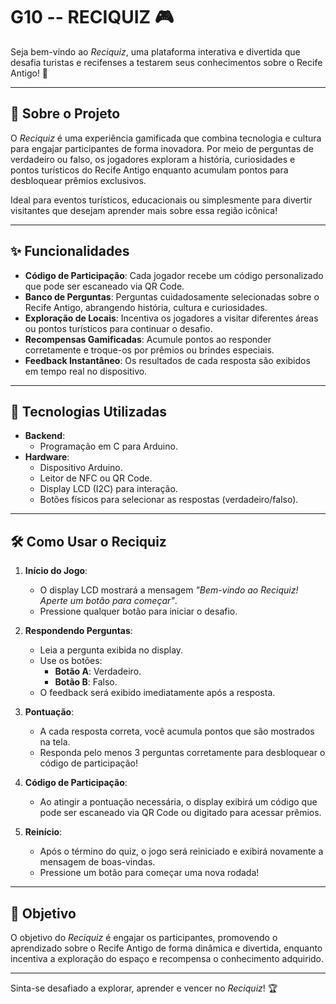 # G10 -- RECIQUIZ 🎮

Seja bem-vindo ao *Reciquiz*, uma plataforma interativa e divertida que desafia turistas e recifenses a testarem seus conhecimentos sobre o Recife Antigo! 🚀

---

## 📖 Sobre o Projeto

O *Reciquiz* é uma experiência gamificada que combina tecnologia e cultura para engajar participantes de forma inovadora. Por meio de perguntas de verdadeiro ou falso, os jogadores exploram a história, curiosidades e pontos turísticos do Recife Antigo enquanto acumulam pontos para desbloquear prêmios exclusivos. 

Ideal para eventos turísticos, educacionais ou simplesmente para divertir visitantes que desejam aprender mais sobre essa região icônica!

---

## ✨ Funcionalidades

- **Código de Participação**: Cada jogador recebe um código personalizado que pode ser escaneado via QR Code.
- **Banco de Perguntas**: Perguntas cuidadosamente selecionadas sobre o Recife Antigo, abrangendo história, cultura e curiosidades.
- **Exploração de Locais**: Incentiva os jogadores a visitar diferentes áreas ou pontos turísticos para continuar o desafio.
- **Recompensas Gamificadas**: Acumule pontos ao responder corretamente e troque-os por prêmios ou brindes especiais.
- **Feedback Instantâneo**: Os resultados de cada resposta são exibidos em tempo real no dispositivo.

---

## 🚀 Tecnologias Utilizadas

- **Backend**:
  - Programação em C para Arduino.
- **Hardware**:
  - Dispositivo Arduino.
  - Leitor de NFC ou QR Code.
  - Display LCD (I2C) para interação.
  - Botões físicos para selecionar as respostas (verdadeiro/falso).

---

## 🛠️ Como Usar o Reciquiz

1. **Início do Jogo**:
   - O display LCD mostrará a mensagem *"Bem-vindo ao Reciquiz! Aperte um botão para começar"*.
   - Pressione qualquer botão para iniciar o desafio.

2. **Respondendo Perguntas**:
   - Leia a pergunta exibida no display.
   - Use os botões:
     - **Botão A**: Verdadeiro.
     - **Botão B**: Falso.
   - O feedback será exibido imediatamente após a resposta.

3. **Pontuação**:
   - A cada resposta correta, você acumula pontos que são mostrados na tela.
   - Responda pelo menos 3 perguntas corretamente para desbloquear o código de participação!

4. **Código de Participação**:
   - Ao atingir a pontuação necessária, o display exibirá um código que pode ser escaneado via QR Code ou digitado para acessar prêmios.

5. **Reinício**:
   - Após o término do quiz, o jogo será reiniciado e exibirá novamente a mensagem de boas-vindas.
   - Pressione um botão para começar uma nova rodada!

---

## 🎯 Objetivo

O objetivo do *Reciquiz* é engajar os participantes, promovendo o aprendizado sobre o Recife Antigo de forma dinâmica e divertida, enquanto incentiva a exploração do espaço e recompensa o conhecimento adquirido.

--- 

Sinta-se desafiado a explorar, aprender e vencer no *Reciquiz*! 🏆
